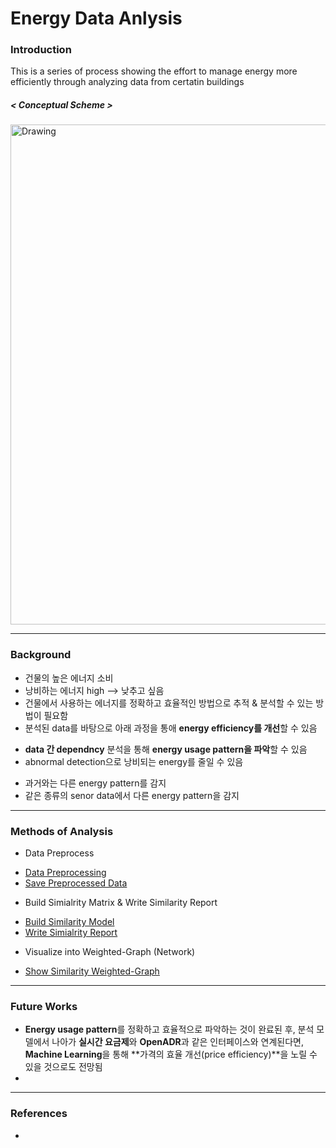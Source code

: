 # Energy Data Anlysis

### Introduction

This is a series of process showing the effort to manage energy more efficiently through analyzing data from certatin buildings  

##### < Conceptual Scheme >
 <img src="https://raw.githubusercontent.com/jhyun0919/EnergyData_jhyun/master/docs/images/%EC%8A%A4%ED%81%AC%EB%A6%B0%EC%83%B7%202016-06-01%20%EC%98%A4%ED%9B%84%204.58.48.jpg" alt="Drawing" style="width: 800px;"/> 

---
### Background
 
 * 건물의 높은 에너지 소비
 * 낭비하는 에너지 high --> 낮추고 싶음
 * 건물에서 사용하는 에너지를 정확하고 효율적인 방법으로 추적 & 분석할 수 있는 방법이 필요함
 * 분석된 data를 바탕으로 아래 과정을 통애 **energy efficiency를 개선**할 수 있음
  - **data 간 dependncy** 분석을 통해 **energy usage pattern을 파악**할 수 있음
  - abnormal detection으로 낭비되는 energy를 줄일 수 있음
   * 과거와는 다른 energy pattern를 감지
   * 같은 종류의 senor data에서 다른 energy pattern을 감지  
 
---
### Methods of Analysis

 * Data Preprocess
  - [Data Preprocessing](https://github.com/jhyun0919/EnergyData_jhyun/blob/master/docs/01_01.%20Data%20Preprocessing.ipynb)
  - [Save Preprocessed Data](https://github.com/jhyun0919/EnergyData_jhyun/blob/master/docs/01_02.%20Save%20Preprocessed%20Data.ipynb)
 * Build Simialrity Matrix & Write Similarity Report
  - [Build Similarity Model](https://github.com/jhyun0919/EnergyData_jhyun/blob/master/docs/02_01.%20Build%20Similarity%20Model.ipynb)
  - [Write Simialrity Report](https://github.com/jhyun0919/EnergyData_jhyun/blob/master/docs/02_02.%20Write%20Similarity%20Report.ipynb)
 * Visualize into Weighted-Graph (Network)
  - [Show Similarity Weighted-Graph](https://github.com/jhyun0919/EnergyData_jhyun/blob/master/docs/02_03.%20Show%20Similarity%20Networks.ipynb)
 

---
### Future Works

 * **Energy usage pattern**를 정확하고 효율적으로 파악하는 것이 완료된 후, 분석 모델에서 나아가 **실시간 요금제**와 **OpenADR**과 같은 인터페이스와 연계된다면, **Machine Learning**을 통해 **가격의 효율 개선(price efficiency)**을 노릴 수 있을 것으로도 전망됨
 * 
 
---
### References

 * 



